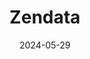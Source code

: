 ---  
layout: startup_page  
title: "Zendata"  
id: "zendata.dev"  
permalink: "/zendatazendata.dev05292024/"  
website: "https://www.zendata.dev/"  
funding_round: "Seed"  
funding_amount: "$2M"  
investors: "Paypal Alumni Fund, First-hand Alliance, Geek Ventures, Altari Ventures"  
about: "Zendata provides AI governance and data privacy solutions. Their no-code platform helps businesses manage data security and comply with regulations by integrating privacy across the data lifecycle. This addresses the increasing risks associated with AI adoption and data breaches."  
markets: "AI, Data Privacy, Cybersecurity, SaaS, Security, Software"  
hq: "San Francisco, California, United States"  
founded_year: "2021"  
linkedin: "https://www.linkedin.com/company/zendata-ai"  
twitter: ""  
instagram: ""  
facebook: ""  
crunchbase: "https://www.crunchbase.com/organization/zendata-9215"  
pitchbook: ""  

date_display: "29-May-2024"  
date: "2024-05-29"

# SEO Optimization  
meta_title: "Zendata - Seed Funding ($2M)"  
meta_description: "Zendata, Zendata provides AI governance and data privacy solutions. Their no-code platform helps businesses manage data security and comply with regulations by..."  
meta_keywords: "Zendata, AI, Data Privacy, Cybersecurity, SaaS, Security, Software, Seed funding"  
canonical_url: "https://startup.projectstartups.com/zendatazendata.dev05292024/"  
---